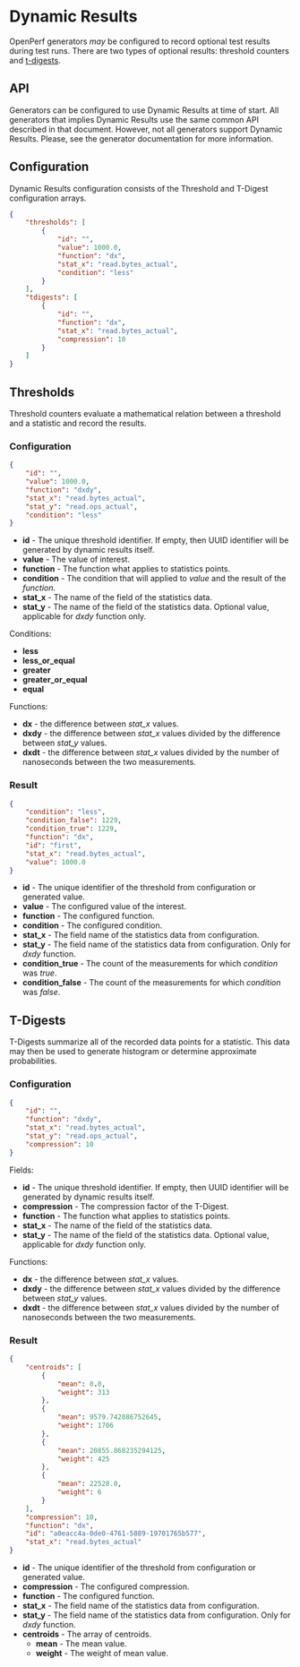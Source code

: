 
# Dynamic Results

OpenPerf generators _may_ be configured to record optional test results during test runs. There are two types of optional results: threshold counters and [t-digests](https://github.com/tdunning/t-digest/blob/master/docs/t-digest-paper/histo.pdf).

## API

Generators can be configured to use Dynamic Results at time of start. All generators that implies Dynamic Results use the same common API described in that document. However, not all generators support Dynamic Results. Please, see the generator documentation for more information.

## Configuration

Dynamic Results configuration consists of the Threshold and T-Digest configuration arrays.

```json
{
    "thresholds": [
        {
            "id": "",
            "value": 1000.0,
            "function": "dx",
            "stat_x": "read.bytes_actual",
            "condition": "less"
        }
    ],
    "tdigests": [
        {
            "id": "",
            "function": "dx",
            "stat_x": "read.bytes_actual",
            "compression": 10
        }
    ]
}
```

## Thresholds

Threshold counters evaluate a mathematical relation between a threshold and a statistic
and record the results.

### Configuration

```json
{
    "id": "",
    "value": 1000.0,
    "function": "dxdy",
    "stat_x": "read.bytes_actual",
    "stat_y": "read.ops_actual",
    "condition": "less"
}
```

* **id** - The unique threshold identifier. If empty, then UUID identifier will be generated by dynamic results itself.
* **value** - The value of interest.
* **function** - The function what applies to statistics points.
* **condition** - The condition that will applied to *value* and the result of the *function*.
* **stat_x** - The name of the field of the statistics data.
* **stat_y** - The name of the field of the statistics data. Optional value, applicable for *dxdy* function only.

Conditions:
* **less**
* **less_or_equal**
* **greater**
* **greater_or_equal**
* **equal**

Functions:
* **dx** - the difference between *stat_x* values.
* **dxdy** - the difference between *stat_x* values divided by the difference between *stat_y* values.
* **dxdt** - the difference between *stat_x* values divided by the number of nanoseconds between the two measurements.

### Result
```json
{
    "condition": "less",
    "condition_false": 1229,
    "condition_true": 1229,
    "function": "dx",
    "id": "first",
    "stat_x": "read.bytes_actual",
    "value": 1000.0
}
```

* **id** - The unique identifier of the threshold from configuration or generated value.
* **value** - The configured value of the interest.
* **function** - The configured function.
* **condition** - The configured condition.
* **stat_x** - The field name of the statistics data from configuration.
* **stat_y** - The field name of the statistics data from configuration. Only for *dxdy* function.
* **condition_true** - The count of the measurements for which *condition* was *true*.
* **condition_false** - The count of the measurements for which *condition* was *false*.

## T-Digests

T-Digests summarize all of the recorded data points for a statistic.  This data may then be
used to generate histogram or determine approximate probabilities.

### Configuration

```json
{
    "id": "",
    "function": "dxdy",
    "stat_x": "read.bytes_actual",
    "stat_y": "read.ops_actual",
    "compression": 10
}
```

Fields:
* **id** - The unique threshold identifier. If empty, then UUID identifier will be generated by dynamic results itself.
* **compression** - The compression factor of the T-Digest.
* **function** - The function what applies to statistics points.
* **stat_x** - The name of the field of the statistics data.
* **stat_y** - The name of the field of the statistics data. Optional value, applicable for *dxdy* function only.

Functions:
* **dx** - the difference between *stat_x* values.
* **dxdy** - the difference between *stat_x* values divided by the difference between *stat_y* values.
* **dxdt** - the difference between *stat_x* values divided by the number of nanoseconds between the two measurements.

### Result

```json
{
    "centroids": [
        {
            "mean": 0.0,
            "weight": 313
        },
        {
            "mean": 9579.742086752645,
            "weight": 1706
        },
        {
            "mean": 20855.868235294125,
            "weight": 425
        },
        {
            "mean": 22528.0,
            "weight": 6
        }
    ],
    "compression": 10,
    "function": "dx",
    "id": "a0eacc4a-0de0-4761-5889-19701765b577",
    "stat_x": "read.bytes_actual"
}
```

* **id** - The unique identifier of the threshold from configuration or generated value.
* **compression** - The configured compression.
* **function** - The configured function.
* **stat_x** - The field name of the statistics data from configuration.
* **stat_y** - The field name of the statistics data from configuration. Only for *dxdy* function.
* **centroids** - The array of centroids.
   * **mean** - The mean value.
   * **weight** - The weight of mean value.


